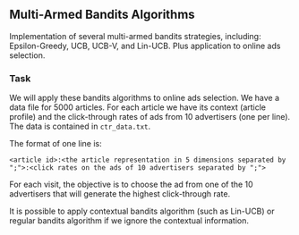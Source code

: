 ## Multi-Armed Bandits Algorithms

Implementation of several multi-armed bandits strategies, including: Epsilon-Greedy, UCB, UCB-V, and Lin-UCB. Plus application to online ads selection.

### Task

We will apply these bandits algorithms to online ads selection. We have a data file for 5000 articles. For each article we have its context (article profile) and the click-through rates of ads from 10 advertisers (one per line).
The data is contained in `ctr_data.txt`.

The format of one line is:
```
<article id>:<the article representation in 5 dimensions separated by ";">:<click rates on the ads of 10 advertisers separated by ";">
```

For each visit, the objective is to choose the ad from one of the 10 advertisers that will generate the highest click-through rate.

It is possible to apply contextual bandits algorithm (such as Lin-UCB) or regular bandits algorithm if we ignore the contextual information.

